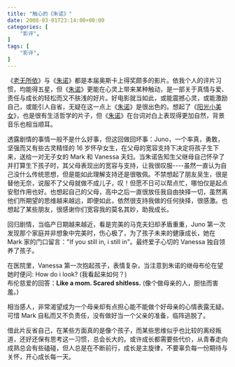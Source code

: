 ```yaml
---
title: "触心的《朱诺》"
date: 2008-03-01T23:14:00+08:00
categories: [
    "影评",
]
tags: [
    "影评",
]
---
```


《[老无所依](https://movie.douban.com/subject/1857099/)》与《[朱诺](http://movie.douban.com/subject/2132495/)》都是本届奥斯卡上得奖颇多的影片。依我个人的评片习惯，均能得五星，但《[朱诺](http://movie.douban.com/subject/2132495/)》更能在心灵上带来某种触动，是一部关于真情与爱、责任与成长的轻松而又不肤浅的好片。好电影就当如此，或能震撼心灵，或能激励自己，或能引人自省，无疑在这一点上《[朱诺](http://movie.douban.com/subject/2132495/)》是很出色的。想起了《[阳光小美女](http://movie.douban.com/subject/1777612/)》，也是很有生活哲学的片子，但《[朱诺](http://movie.douban.com/subject/2132495/)》在台词对白上表现得更加自然，背景音乐也相当顺耳。 

<!--more-->

透露剧情的事情一般不是什么好事，但这回做回坏事：Juno，一个率真，勇敢，坚强而又有些古灵精怪的 16 岁怀孕女生，在父母的宽容支持下决定将孩子生下来，送给一对无子女的 Mark 和 Vanessa 夫妇。当朱诺告知生父继母自己怀孕了并打算生下孩子时，其父母表现出的宽容与支持，让我很叹服----虽然一直认为自己没什么传统思想，但是能如此理解支持还是很敬佩。不禁想起了朋友吴生，很是替他无奈，说服不了父母就做不成儿子，叹！但愿不日可以帮点忙，哪怕仅是起点安慰作用也好。也想起自己的父母，高中之后一直很放任我自由抉择一切，虽然离他们所期望的思维越来越远，即便如此，依然很支持我做的任何抉择，很感激。也想起了某些朋友，很感谢你们宽容我的莫名其妙，助我成长。 

回归剧情，当临产日期越来越近，看是完美的马克夫妇却矛盾重重，Juno 第一次发现那个家庭并非想象中完美时，伤心极了，为了孩子未来的健康成长，她在 Mark 家的门口留言："If you still in, i still in"。最终爱子心切的 Vanessa 独自领养了孩子。

在医院里，Vanessa 第一次抱起孩子，表情复杂，当注意到朱诺的继母布伦在望她时便问: How do i look?  (我看起来如何？)  
布伦慈爱的回答：**Like a mom. Scared shitless.** (像个做母亲的人，胆怯而害羞。)

相当感人，非常渴望成为一个母亲却有点担心能不能做个好母亲的心情表露无疑。可惜 Mark 自私而又不负责任，没有做好当一个父亲的准备，临阵逃脱了。 

借此片反省自己，在某些方面真的是像个孩子，而某些思维似乎也比较的离经叛道，还好还保有思考这一习惯，总会长大的。或许成长都需要些代价，从青春走向成熟总会有些磕碰，但人总是在不断前行，成长是主旋律，不要辜负每一份期待与关怀，开心成长每一天。
